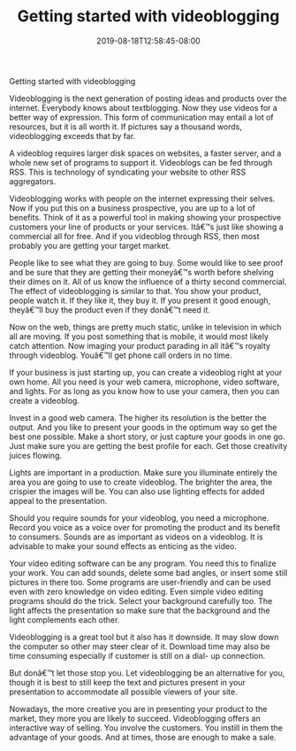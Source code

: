 ﻿---
title: "Getting started with videoblogging"
date: 2019-08-18T12:58:45-08:00
description: "10 blogging articles Tips for Web Success"
featured_image: "/images/10 blogging articles.jpg"
tags: ["10 blogging articles"]
---

Getting started with videoblogging 


Videoblogging is the next generation of posting ideas and products over the internet.  Everybody knows about textblogging. Now they use videos for a better way of expression. This form of communication may entail a lot of resources, but it is all worth it. If pictures say a thousand words, videoblogging exceeds that by far. 

A videoblog requires larger disk spaces on websites, a faster server, and a whole new set of programs to support it.  Videoblogs can be fed through RSS. This is technology of syndicating your website to other RSS aggregators. 

Videoblogging works with people on the internet expressing their selves. Now if you put this on a business prospective, you are up to a lot of benefits. Think of it as a powerful tool in making showing your prospective customers your line of products or your services. Itâ€™s just like showing a commercial all for free. And if you videoblog through RSS, then most probably you are getting your target market.  

People like to see what they are going to buy. Some would like to see proof and be sure that they are getting their moneyâ€™s worth before shelving their dimes on it.  All of us know the influence of a thirty second commercial. The effect of videoblogging is similar to that. You show your product, people watch it. If they like it, they buy it. If you present it good enough, theyâ€™ll buy the product even if they donâ€™t need it.   

Now on the web, things are pretty much static, unlike in television in which all are moving. If you post something that is mobile, it would most likely catch attention. Now imaging your product parading in all itâ€™s royalty through videoblog.  Youâ€™ll get phone call orders in no time.

If your business is just starting up, you can create a videoblog right at your own home. All you need is your web camera, microphone, video software, and lights. For as long as you know how to use your camera, then you can create a videoblog.

Invest in a good web camera. The higher its resolution is the better the output. And you like to present your goods in the optimum way so get the best one possible. Make a short story, or just capture your goods in one go. Just make sure you are getting the best profile for each. Get those creativity juices flowing.

Lights are important in a production. Make sure you illuminate entirely the area you are going to use to create videoblog. The brighter the area, the crispier the images will be. You can also use lighting effects for added appeal to the presentation.

Should you require sounds for your videoblog, you need a microphone. Record you voice as a voice over for promoting the product and its benefit to consumers. Sounds are as important as videos on a videoblog.  It is advisable to make your sound effects as enticing as the video.

Your video editing software can be any program. You need this to finalize your work. You can add sounds, delete some bad angles, or insert some still pictures in there too. Some programs              are user-friendly and can be used even with zero knowledge on video editing. Even simple video editing programs should do the trick. Select your background carefully too. The light affects the presentation so make sure that the background and the light complements each other.

Videoblogging is a great tool but it also has it downside.  It may slow down the computer so other may steer clear of it.  Download time may also be time consuming especially if customer is still on a dial- up connection. 

But donâ€™t let those stop you. Let videoblogging be an alternative for you, though it is best to still keep the text and pictures present in your presentation to accommodate all possible viewers of your site. 

Nowadays, the more creative you are in presenting your product to the market, they more you are likely to succeed. Videoblogging offers an interactive way of selling. You involve the customers. You instill in them the advantage of your goods.  And at times, those are enough to make a sale.  







  


 


